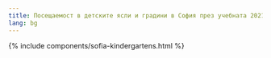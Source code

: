 ```yaml
---
title: Посещаемост в детските ясли и градини в София през учебната 2021/2022 година
lang: bg
---
```

{% include components/sofia-kindergartens.html %}
